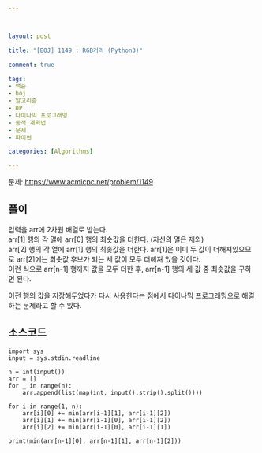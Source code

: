 ```yaml
---



layout: post

title: "[BOJ] 1149 : RGB거리 (Python3)"

comment: true

tags:
- 백준
- boj
- 알고리즘
- DP
- 다이나믹 프로그래밍
- 동적 계획법
- 문제
- 파이썬

categories: [Algorithms]

---
```



문제: https://www.acmicpc.net/problem/1149


## 풀이
입력을 arr에 2차원 배열로 받는다.  
arr[1] 행의 각 열에 arr[0] 행의 최솟값을 더한다. (자신의 열은 제외)  
arr[2] 행의 각 열에 arr[1] 행의 최솟값을 더한다. arr[1]은 이미 두 값이 더해져있으므로 arr[2]에는 최솟값 후보가 되는 세 값이 모두 더해져 있을 것이다.  
이런 식으로 arr[n-1] 행까지 값을 모두 더한 후, arr[n-1] 행의 세 값 중 최솟값을 구하면 된다.  
  
이전 행의 값을 저장해두었다가 다시 사용한다는 점에서 다이나믹 프로그래밍으로 해결하는 문제라고 할 수 있다.  

## 소스코드
```
import sys
input = sys.stdin.readline

n = int(input())
arr = []
for _ in range(n):
    arr.append(list(map(int, input().strip().split())))

for i in range(1, n):
    arr[i][0] += min(arr[i-1][1], arr[i-1][2])
    arr[i][1] += min(arr[i-1][0], arr[i-1][2])
    arr[i][2] += min(arr[i-1][0], arr[i-1][1])

print(min(arr[n-1][0], arr[n-1][1], arr[n-1][2]))
```

